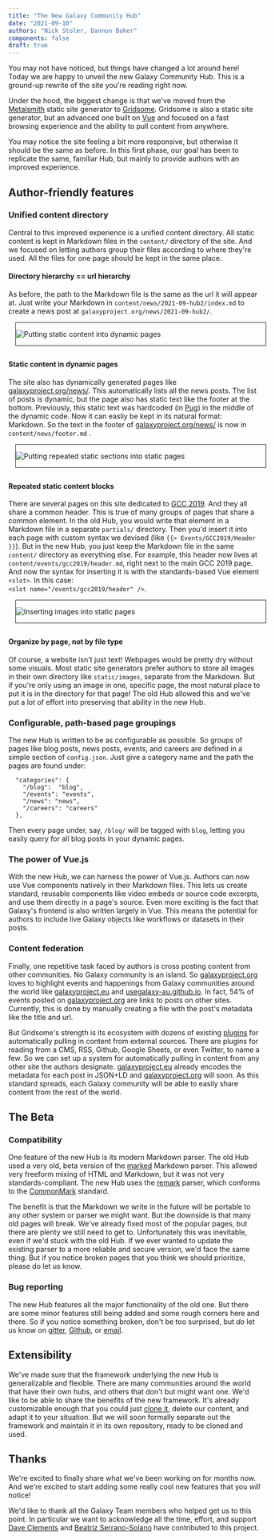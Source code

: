 ```yaml
---
title: "The New Galaxy Community Hub"
date: "2021-09-10"
authors: "Nick Stoler, Dannon Baker"
components: false
draft: true
---
```


You may not have noticed, but things have changed a lot around here! Today we are happy to unveil the new Galaxy Community Hub. This is a ground-up rewrite of the site you're reading right now.

Under the hood, the biggest change is that we've moved from the [Metalsmith](https://metalsmith.io/) static site generator to [Gridsome](https://gridsome.org/). Gridsome is also a static site generator, but an advanced one built on [Vue](https://vuejs.org/) and focused on a fast browsing experience and the ability to pull content from anywhere.

You may notice the site feeling a bit more responsive, but otherwise it should be the same as before. In this first phase, our goal has been to replicate the same, familiar Hub, but mainly to provide authors with an improved experience.

## Author-friendly features

### Unified content directory

Central to this improved experience is a unified content directory. All static content is kept in Markdown files in the `content/` directory of the site. And we focused on letting authors group their files according to where they're used. All the files for one page should be kept in the same place.

#### Directory hierarchy == url hierarchy

As before, the path to the Markdown file is the same as the url it will appear at. Just write your Markdown in `content/news/2021-09-hub2/index.md` to create a news post at `galaxyproject.org/news/2021-09-hub2/`.

<div class="img-resizer trim-p right" style="width: 500px; margin: 0 0 2em 1em; border: 1px solid #212529">

![Putting static content into dynamic pages](./content-dir-dynamic-pages.svg)

</div>

#### Static content in dynamic pages

The site also has dynamically generated pages like [galaxyproject.org/news/](/news/). This automatically lists all the news posts. The list of posts is dynamic, but the page also has static text like the footer at the bottom. Previously, this static text was hardcoded (in [Pug](https://pugjs.org)) in the middle of the dynamic code. Now it can easliy be kept in its natural format: Markdown. So the text in the footer of [galaxyproject.org/news/](/news/) is now in `content/news/footer.md` .

<div class="clearfix"></div>
<div class="img-resizer trim-p right" style="width: 500px; margin: 0 0 2em 1em; border: 1px solid #212529">

![Putting repeated static sections into static pages](./content-dir-static-inserts.svg)

</div>

#### Repeated static content blocks

There are several pages on this site dedicated to [GCC 2019](/events/gcc2019/). And they all share a common header. This is true of many groups of pages that share a common element. In the old Hub, you would write that element in a Markdown file in a separate `partials/` directory. Then you'd insert it into each page with custom syntax we devised (like `{{> Events/GCC2019/Header }}`). But in the new Hub, you just keep the Markdown file in the same `content/` directory as everything else. For example, this header now lives at `content/events/gcc2019/header.md`, right next to the main GCC 2019 page. And now the syntax for inserting it is with the standards-based Vue element `<slot>`. In this case:  
`<slot name="/events/gcc2019/header" />`.

<div class="clearfix"></div>
<div class="img-resizer trim-p right" style="width: 500px; margin: 0 0 2em 1em; border: 1px solid #212529">

![Inserting images into static pages](./content-dir-images.svg)

</div>

#### Organize by page, not by file type

Of course, a website isn't just text! Webpages would be pretty dry without some visuals. Most static site generators prefer authors to store all images in their own directory like `static/images`, separate from the Markdown. But if you're only using an image in one, specific page, the most natural place to put it is in the directory for that page! The old Hub allowed this and we've put a lot of effort into preserving that ability in the new Hub.

<div class="clearfix"></div>

### Configurable, path-based page groupings

The new Hub is written to be as configurable as possible. So groups of pages like blog posts, news posts, events, and careers are defined in a simple section of `config.json`. Just give a category name and the path the pages are found under:
```
  "categories": {
    "/blog":  "blog",
    "/events": "events",
    "/news": "news",
    "/careers": "careers"
  },
```
Then every page under, say, `/blog/` will be tagged with `blog`, letting you easily query for all blog posts in your dynamic pages.

### The power of Vue.js

With the new Hub, we can harness the power of Vue.js. Authors can now use Vue components natively in their Markdown files. This lets us create standard, reusable components like video embeds or source code excerpts, and use them directly in a page's source. Even more exciting is the fact that Galaxy's frontend is also written largely in Vue. This means the potential for authors to include live Galaxy objects like workflows or datasets in their posts.

### Content federation

Finally, one repetitive task faced by authors is cross posting content from other communities. No Galaxy community is an island. So [galaxyproject.org](https://galaxyproject.org) loves to highlight events and happenings from Galaxy communities around the world like [galaxyproject.eu](https://galaxyproject.eu/) and [usegalaxy-au.github.io](https://usegalaxy-au.github.io). In fact, 54% of events posted on [galaxyproject.org](https://galaxyproject.org) are links to posts on other sites. Currently, this is done by manually creating a file with the post's metadata like the title and url.

But Gridsome's strength is its ecosystem with dozens of existing [plugins](https://gridsome.org/plugins/) for automatically pulling in content from external sources. There are plugins for reading from a CMS, RSS, Github, Google Sheets, or even Twitter, to name a few. So we can set up a system for automatically pulling in content from any other site the authors designate. [galaxyproject.eu](https://galaxyproject.eu/) already encodes the metadata for each post in JSON+LD and [galaxyproject.org](https://galaxyproject.org) will soon. As this standard spreads, each Galaxy community will be able to easily share content from the rest of the world.

## The Beta

### Compatibility

One feature of the new Hub is its modern Markdown parser. The old Hub used a very old, beta version of the [marked](https://marked.js.org/) Markdown parser. This allowed very freeform mixing of HTML and Markdown, but it was not very standards-compliant. The new Hub uses the [remark](https://remark.js.org/) parser, which conforms to the [CommonMark](https://commonmark.org/) standard.

The benefit is that the Markdown we write in the future will be portable to any other system or parser we might want. But the downside is that many old pages will break. We've already fixed most of the popular pages, but there are plenty we still need to get to. Unfortunately this was inevitable, even if we'd stuck with the old Hub. If we ever wanted to update the existing parser to a more reliable and secure version, we'd face the same thing. But if you notice broken pages that you think we should prioritize, please do let us know.

### Bug reporting

The new Hub features all the major functionality of the old one. But there are some minor features still being added and some rough corners here and there. So if you notice something broken, don't be too surprised, but *do* let us know on [gitter](https://gitter.im/galaxyproject/hub2), [Github](https://github.com/galaxyproject/galaxy-hub/issues), or [email](galaxy-bugs@galaxyproject.org).

## Extensibility

We've made sure that the framework underlying the new Hub is generalizable and flexible. There are many communities around the world that have their own hubs, and others that don't but might want one. We'd like to be able to share the benefits of the new framework. It's already customizable enough that you could just [clone it](https://github.com/galaxyproject/galaxy-hub), delete our content, and adapt it to your situation. But we will soon formally separate out the framework and maintain it in its own repository, ready to be cloned and used.

## Thanks

We're excited to finally share what we've been working on for months now. And we're excited to start adding some really cool new features that you *will* notice!

We'd like to thank all the Galaxy Team members who helped get us to this point. In particular we want to acknowledge all the time, effort, and support [Dave Clements](/people/dave-clements/) and [Beatriz Serrano-Solano](https://galaxyproject.eu/people#beatrizserrano) have contributed to this project.

